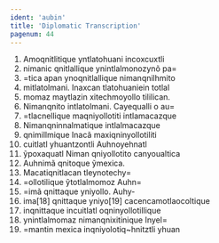 ```yaml
---
ident: 'aubin'
title: 'Diplomatic Transcription'
pagenum: 44
---
```

1.    Amoqnitlitique yntlatohuani incoxcuxtli
2.    nimanic qnitlallique ynintlalmonozynõ pa=
3.    =tica apan ynoqnitlallique nimanqnilhmito
4.    mitlatolmani. Inaxcan tlatohuaniein totlal
5.    momaz maytlazin xitechmoyollo tililican.
6.    Nimanqnito intlatolmani. Cayequalli o au=
7.    =tlacnellique maqniyollotiti intlamacazque
8.    Nimanqninnalmatique intlalmacazque
9.    qnimillmique Inacã maxiqninyollotiliti
10.  cuitlatl yhuantzontli Auhnoyehnatl
11.  ỹpoxaquatl Niman qniyollotito canyoualtica
12.  Auhnimã qnitoque ỹmexica.
13.  Macatiqnitlacan tleynotechy=
14.  =ollotilique ỹtotlalmomoz Auhn=
15.  =imã qnittaque yniyollo. Auhy-
16.  ima[18] qnittaque yniyo[19] cacencamotlaocoltique
17.  inqnittaque incuitlatl oqninyollotillique
18. ynintlalmomaz nimanqnixitinique Inyel=
19.  =mantin mexica inqniyolotiq~hnitztli yhuan
